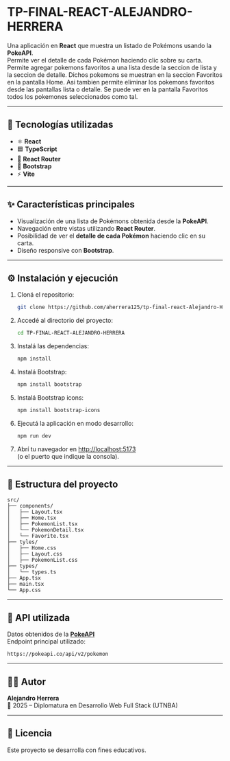 # TP-FINAL-REACT-ALEJANDRO-HERRERA

Una aplicación en **React** que muestra un listado de Pokémons usando la **PokeAPI**.  
Permite ver el detalle de cada Pokémon haciendo clic sobre su carta.
Permite agregar pokemons favoritos a una lista desde la seccion de lista y la seccion de detalle.
Dichos pokemons se muestran en la seccion Favoritos en la pantalla Home.
Asi tambien permite eliminar los pokemons favoritos desde las pantallas lista o detalle.
Se puede ver en la pantalla Favoritos todos los pokemones seleccionados como tal.

---

## 🚀 Tecnologías utilizadas

- ⚛️ **React**
- 🟦 **TypeScript**
- 🧭 **React Router**
- 🎨 **Bootstrap**
- ⚡ **Vite**

---

## ✨ Características principales

- Visualización de una lista de Pokémons obtenida desde la **PokeAPI**.
- Navegación entre vistas utilizando **React Router**.
- Posibilidad de ver el **detalle de cada Pokémon** haciendo clic en su carta.
- Diseño responsive con **Bootstrap**.

---

## ⚙️ Instalación y ejecución

1. Cloná el repositorio:
   ```bash
   git clone https://github.com/aherrera125/tp-final-react-Alejandro-Herrera.git
   ```
2. Accedé al directorio del proyecto:
   ```bash
   cd TP-FINAL-REACT-ALEJANDRO-HERRERA
   ```
3. Instalá las dependencias:
   ```bash
   npm install
   ```
4. Instalá Bootstrap:
   ```bash
   npm install bootstrap
   ```
5. Instalá Bootstrap icons:
   ```bash
   npm install bootstrap-icons
   ```
6. Ejecutá la aplicación en modo desarrollo:
   ```bash
   npm run dev
   ```
7. Abrí tu navegador en [http://localhost:5173](http://localhost:5173)  
   (o el puerto que indique la consola).

---

## 📁 Estructura del proyecto

```
src/
├── components/
│   ├── Layout.tsx
│   ├── Home.tsx
│   ├── PokemonList.tsx
│   └── PokemonDetail.tsx
│   └── Favorite.tsx
├── tyles/
│   ├── Home.css
│   ├── Layout.css
│   ├── PokemonList.css
├── types/
│   └── types.ts
├── App.tsx
├── main.tsx
└── App.css
```

---

## 📡 API utilizada

Datos obtenidos de la **[PokeAPI](https://pokeapi.co/)**  
Endpoint principal utilizado:

```
https://pokeapi.co/api/v2/pokemon
```

---

## 👨‍💻 Autor

**Alejandro Herrera**  
📅 2025 – Diplomatura en Desarrollo Web Full Stack (UTNBA)

---

## 🧾 Licencia

Este proyecto se desarrolla con fines educativos.
